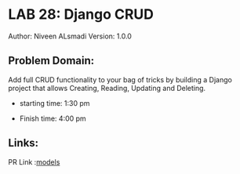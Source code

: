# LAB 28: Django CRUD
Author: Niveen ALsmadi Version: 1.0.0

## Problem Domain: 

 Add full CRUD functionality to your bag of tricks by building a Django project that allows Creating, Reading, Updating and Deleting.

- starting time: 1:30 pm

- Finish time: 4:00 pm

## Links:
PR Link :[models](https://github.com/NiveenAlSmadi/django-crud/pull/1)